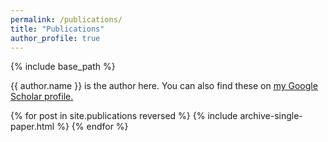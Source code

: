 ```yaml
---
permalink: /publications/
title: "Publications"
author_profile: true
---
```


{% include base_path %}

{{ author.name }} is the author here.
You can also find these on <u><a href="{{ author.googlescholar }}">my Google Scholar profile</a>.</u>

{% for post in site.publications reversed %}
  {% include archive-single-paper.html %}
{% endfor %}
